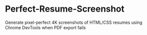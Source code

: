 # Perfect-Resume-Screenshot
Generate pixel-perfect 4K screenshots of HTML/CSS resumes using Chrome DevTools when PDF export fails
